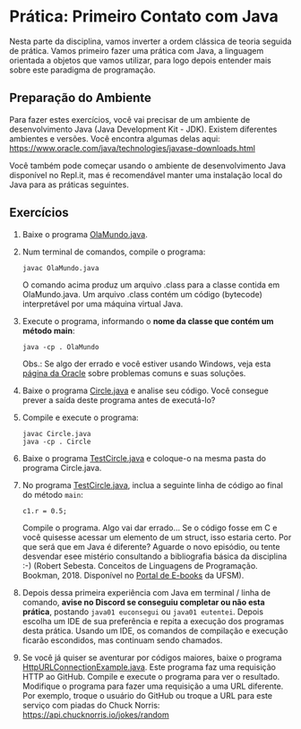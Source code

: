 # Prática: Primeiro Contato com Java


Nesta parte da disciplina, vamos inverter a ordem clássica de teoria seguida de prática. Vamos primeiro fazer uma prática com Java, a linguagem orientada a objetos que vamos utilizar, para logo depois entender mais sobre este paradigma de programação.

## Preparação do Ambiente 


Para fazer estes exercícios, você vai precisar de um ambiente de desenvolvimento Java (Java Development Kit - JDK). Existem diferentes ambientes e versões. Você encontra algumas delas aqui: https://www.oracle.com/java/technologies/javase-downloads.html

Você também pode começar usando o ambiente de desenvolvimento Java disponível no Repl.it, mas é recomendável manter uma instalação local do Java para as práticas seguintes.


## Exercícios


1. Baixe o programa [OlaMundo.java](src/OlaMundo.java).

2. Num terminal de comandos, compile o programa:

   ```
   javac OlaMundo.java
   ```
   O comando acima produz um arquivo .class para a classe contida em OlaMundo.java. Um arquivo .class contém um código (bytecode) interpretável por uma máquina virtual Java.

3. Execute o programa, informando o **nome da classe que contém um método main**:

   ```
   java -cp . OlaMundo
   ```
   Obs.: Se algo der errado e você estiver usando Windows, veja esta [página da Oracle](https://docs.oracle.com/javase/tutorial/getStarted/problems/index.html) sobre problemas comuns e suas soluções. 


4. Baixe o programa [Circle.java](src/Circle.java) e analise seu código. Você consegue prever a saída deste programa antes de executá-lo?

5. Compile e execute o programa:
   ```
   javac Circle.java
   java -cp . Circle
   ```

6. Baixe o programa [TestCircle.java](src/TestCircle.java) e coloque-o na mesma pasta do programa Circle.java.

7. No programa [TestCircle.java](src/TestCircle.java), inclua a seguinte linha de código ao final do método `main`:
    ```
    c1.r = 0.5;
    ```
    Compile o programa. Algo vai dar errado... Se o código fosse em C e você quisesse acessar um elemento de um struct, isso estaria certo. Por que será que em Java é diferente? Aguarde o novo episódio, ou tente desvendar esee mistério consultando a bibliografia básica da disciplina :-) (Robert Sebesta. Conceitos de Linguagens de Programação. Bookman, 2018. Disponível no [Portal de E-books](https://www.ufsm.br/orgaos-suplementares/biblioteca/e-books-2/) da UFSM).
    

8. Depois dessa primeira experiência com Java em terminal / linha de comando, **avise no Discord se conseguiu completar ou não esta prática**, postando `java01 euconsegui` ou `java01 eutentei`. Depois escolha um IDE de sua preferência e repita a execução dos programas desta prática. Usando um IDE, os comandos de compilação e execução ficarão escondidos, mas continuam sendo chamados.

9. Se você já quiser se aventurar por códigos maiores, baixe o programa [HttpURLConnectionExample.java](src/HttpURLConnectionExample.java). Este programa faz uma requisição HTTP ao GitHub. Compile e execute o programa para ver o resultado. Modifique o programa para fazer uma requisição a uma URL diferente. Por exemplo, troque o usuário do GitHub ou troque a URL para este serviço com piadas do Chuck Norris: https://api.chucknorris.io/jokes/random

